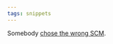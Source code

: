 ```yaml
---
tags: snippets
---
```


Somebody [chose the wrong SCM](http://www.mail-archive.com/fossil-users@lists.fossil-scm.org/msg04665.html).
